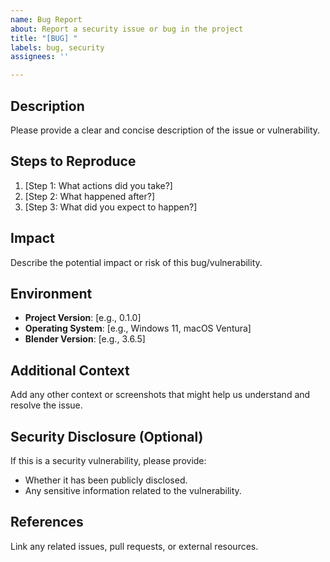```yaml
---
name: Bug Report
about: Report a security issue or bug in the project
title: "[BUG] "
labels: bug, security
assignees: ''

---
```


## Description
Please provide a clear and concise description of the issue or vulnerability.

## Steps to Reproduce
1. [Step 1: What actions did you take?]
2. [Step 2: What happened after?]
3. [Step 3: What did you expect to happen?]

## Impact
Describe the potential impact or risk of this bug/vulnerability.

## Environment
- **Project Version**: [e.g., 0.1.0]
- **Operating System**: [e.g., Windows 11, macOS Ventura]
- **Blender Version**: [e.g., 3.6.5]

## Additional Context
Add any other context or screenshots that might help us understand and resolve the issue.

## Security Disclosure (Optional)
If this is a security vulnerability, please provide:
- Whether it has been publicly disclosed.
- Any sensitive information related to the vulnerability.

## References
Link any related issues, pull requests, or external resources.
